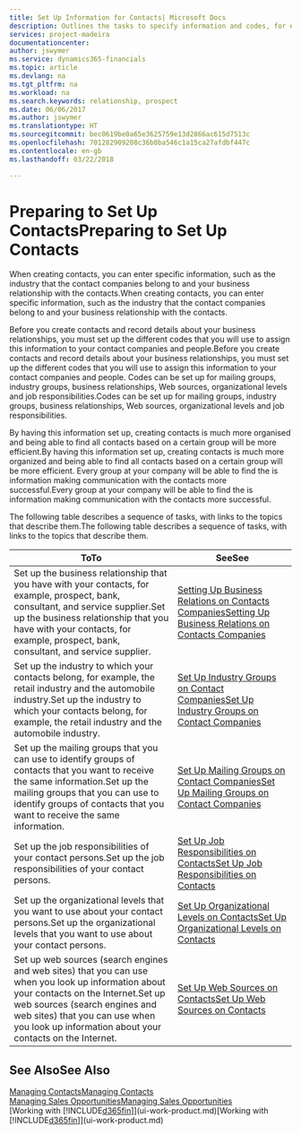 ```yaml
---
title: Set Up Information for Contacts| Microsoft Docs
description: Outlines the tasks to specify information and codes, for example, about industry groups and business relationships, before you set up contacts.
services: project-madeira
documentationcenter: 
author: jswymer
ms.service: dynamics365-financials
ms.topic: article
ms.devlang: na
ms.tgt_pltfrm: na
ms.workload: na
ms.search.keywords: relationship, prospect
ms.date: 06/06/2017
ms.author: jswymer
ms.translationtype: HT
ms.sourcegitcommit: bec0619be0a65e3625759e13d2866ac615d7513c
ms.openlocfilehash: 701282909208c36b0ba546c1a15ca27afdbf447c
ms.contentlocale: en-gb
ms.lasthandoff: 03/22/2018

---
```

# <a name="preparing-to-set-up-contacts"></a><span data-ttu-id="f23f1-103">Preparing to Set Up Contacts</span><span class="sxs-lookup"><span data-stu-id="f23f1-103">Preparing to Set Up Contacts</span></span>
<span data-ttu-id="f23f1-104">When creating contacts, you can enter specific information, such as the industry that the contact companies belong to and your business relationship with the contacts.</span><span class="sxs-lookup"><span data-stu-id="f23f1-104">When creating contacts, you can enter specific information, such as the industry that the contact companies belong to and your business relationship with the contacts.</span></span>

<span data-ttu-id="f23f1-105">Before you create contacts and record details about your business relationships, you must set up the different codes that you will use to assign this information to your contact companies and people.</span><span class="sxs-lookup"><span data-stu-id="f23f1-105">Before you create contacts and record details about your business relationships, you must set up the different codes that you will use to assign this information to your contact companies and people.</span></span> <span data-ttu-id="f23f1-106">Codes can be set up for mailing groups, industry groups, business relationships, Web sources, organizational levels and job responsibilities.</span><span class="sxs-lookup"><span data-stu-id="f23f1-106">Codes can be set up for mailing groups, industry groups, business relationships, Web sources, organizational levels and job responsibilities.</span></span>

<span data-ttu-id="f23f1-107">By having this information set up, creating contacts is much more organised and being able to find all contacts based on a certain group will be more efficient.</span><span class="sxs-lookup"><span data-stu-id="f23f1-107">By having this information set up, creating contacts is much more organized and being able to find all contacts based on a certain group will be more efficient.</span></span> <span data-ttu-id="f23f1-108">Every group at your company will be able to find the is information making communication with the contacts more successful.</span><span class="sxs-lookup"><span data-stu-id="f23f1-108">Every group at your company will be able to find the is information making communication with the contacts more successful.</span></span>

<span data-ttu-id="f23f1-109">The following table describes a sequence of tasks, with links to the topics that describe them.</span><span class="sxs-lookup"><span data-stu-id="f23f1-109">The following table describes a sequence of tasks, with links to the topics that describe them.</span></span> 

| <span data-ttu-id="f23f1-110">To</span><span class="sxs-lookup"><span data-stu-id="f23f1-110">To</span></span> | <span data-ttu-id="f23f1-111">See</span><span class="sxs-lookup"><span data-stu-id="f23f1-111">See</span></span> |
| --- | --- |
| <span data-ttu-id="f23f1-112">Set up the business relationship that you have with your contacts, for example, prospect, bank, consultant, and service supplier.</span><span class="sxs-lookup"><span data-stu-id="f23f1-112">Set up the business relationship that you have with your contacts, for example, prospect, bank, consultant, and service supplier.</span></span> |[<span data-ttu-id="f23f1-113">Setting Up Business Relations on Contacts Companies</span><span class="sxs-lookup"><span data-stu-id="f23f1-113">Setting Up Business Relations on Contacts Companies</span></span>](marketing-business-relations.md) |
| <span data-ttu-id="f23f1-114">Set up the industry to which your contacts belong, for example, the retail industry and the automobile industry.</span><span class="sxs-lookup"><span data-stu-id="f23f1-114">Set up the industry to which your contacts belong, for example, the retail industry and the automobile industry.</span></span> |[<span data-ttu-id="f23f1-115">Set Up Industry Groups on Contact Companies</span><span class="sxs-lookup"><span data-stu-id="f23f1-115">Set Up Industry Groups on Contact Companies</span></span>](marketing-industry-groups.md) |
| <span data-ttu-id="f23f1-116">Set up the mailing groups that you can use to identify groups of contacts that you want to receive the same information.</span><span class="sxs-lookup"><span data-stu-id="f23f1-116">Set up the mailing groups that you can use to identify groups of contacts that you want to receive the same information.</span></span> |[<span data-ttu-id="f23f1-117">Set Up Mailing Groups on Contact Companies</span><span class="sxs-lookup"><span data-stu-id="f23f1-117">Set Up Mailing Groups on Contact Companies</span></span>](marketing-mailing-groups.md) |
| <span data-ttu-id="f23f1-118">Set up the job responsibilities of your contact persons.</span><span class="sxs-lookup"><span data-stu-id="f23f1-118">Set up the job responsibilities of your contact persons.</span></span> |[<span data-ttu-id="f23f1-119">Set Up Job Responsibilities on Contacts</span><span class="sxs-lookup"><span data-stu-id="f23f1-119">Set Up Job Responsibilities on Contacts</span></span>](marketing-job-responsibilities.md) |
| <span data-ttu-id="f23f1-120">Set up the organizational levels that you want to use about your contact persons.</span><span class="sxs-lookup"><span data-stu-id="f23f1-120">Set up the organizational levels that you want to use about your contact persons.</span></span> |[<span data-ttu-id="f23f1-121">Set Up Organizational Levels on Contacts</span><span class="sxs-lookup"><span data-stu-id="f23f1-121">Set Up Organizational Levels on Contacts</span></span>](marketing-organizational-levels.md) |
| <span data-ttu-id="f23f1-122">Set up web sources (search engines and web sites) that you can use when you look up information about your contacts on the Internet.</span><span class="sxs-lookup"><span data-stu-id="f23f1-122">Set up web sources (search engines and web sites) that you can use when you look up information about your contacts on the Internet.</span></span> |[<span data-ttu-id="f23f1-123">Set Up Web Sources on Contacts</span><span class="sxs-lookup"><span data-stu-id="f23f1-123">Set Up Web Sources on Contacts</span></span>](marketing-web-sources.md) |

## <a name="see-also"></a><span data-ttu-id="f23f1-124">See Also</span><span class="sxs-lookup"><span data-stu-id="f23f1-124">See Also</span></span>
[<span data-ttu-id="f23f1-125">Managing Contacts</span><span class="sxs-lookup"><span data-stu-id="f23f1-125">Managing Contacts</span></span>](marketing-contacts.md)  
[<span data-ttu-id="f23f1-126">Managing Sales Opportunities</span><span class="sxs-lookup"><span data-stu-id="f23f1-126">Managing Sales Opportunities</span></span>](marketing-manage-sales-opportunities.md)  
<span data-ttu-id="f23f1-127">[Working with [!INCLUDE[d365fin](includes/d365fin_md.md)]](ui-work-product.md)</span><span class="sxs-lookup"><span data-stu-id="f23f1-127">[Working with [!INCLUDE[d365fin](includes/d365fin_md.md)]](ui-work-product.md)</span></span>

